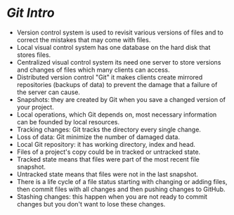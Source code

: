 # ***Git Intro***

- Version control system is used to revisit various versions of files and to correct the mistakes that may come with files.
- Local visual control system has one database on the hard disk that stores files.
- Centralized visual control system its need one server to store versions and changes of files which many clients can access.
- Distributed version control "Git" it makes clients create mirrored repositories (backups of data) to prevent the damage that a failure of the server can cause.
- Snapshots: they are created by Git when you save a changed version of your project.
- Local operations, which Git depends on, most necessary information can be founded by local resources.
- Tracking changes: Git tracks the directory every single change.
- Loss of data: Git minimize the number of damaged data.
- Local Git repository: it has working directory, index and head.
- Files of a project's copy could be in tracked or untracked state. 
- Tracked state means that files were part of the most recent file snapshot.
- Untracked state means that files were not in the last snapshot.
- There is a life cycle of a file status starting with changing or adding files, then commit files with all changes and then pushing changes to GitHub.
- Stashing changes: this happen when you are not ready to commit changes but you don't want to lose these changes. 

